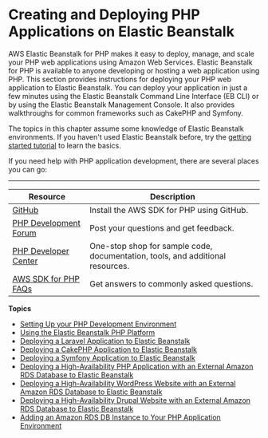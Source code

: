 # Creating and Deploying PHP Applications on Elastic Beanstalk<a name="create_deploy_PHP_eb"></a>

AWS Elastic Beanstalk for PHP makes it easy to deploy, manage, and scale your PHP web applications using Amazon Web Services\. Elastic Beanstalk for PHP is available to anyone developing or hosting a web application using PHP\. This section provides instructions for deploying your PHP web application to Elastic Beanstalk\. You can deploy your application in just a few minutes using the Elastic Beanstalk Command Line Interface \(EB CLI\) or by using the Elastic Beanstalk Management Console\. It also provides walkthroughs for common frameworks such as CakePHP and Symfony\.

The topics in this chapter assume some knowledge of Elastic Beanstalk environments\. If you haven't used Elastic Beanstalk before, try the [getting started tutorial](GettingStarted.md) to learn the basics\.

If you need help with PHP application development, there are several places you can go:


****  

|  Resource  |  Description  | 
| --- | --- | 
|  [GitHub](https://github.com/amazonwebservices/aws-sdk-for-php/)  | Install the AWS SDK for PHP using GitHub\.  | 
|  [PHP Development Forum](https://forums.aws.amazon.com/forum.jspa?forumID=80)  | Post your questions and get feedback\.  | 
|  [PHP Developer Center](https://aws.amazon.com/php/)  | One\-stop shop for sample code, documentation, tools, and additional resources\. | 
|  [AWS SDK for PHP FAQs](http://docs.aws.amazon.com/aws-sdk-php/guide/latest/faq.html)  | Get answers to commonly asked questions\. | 

**Topics**
+ [Setting Up your PHP Development Environment](php-development-environment.md)
+ [Using the Elastic Beanstalk PHP Platform](create_deploy_PHP.container.md)
+ [Deploying a Laravel Application to Elastic Beanstalk](php-laravel-tutorial.md)
+ [Deploying a CakePHP Application to Elastic Beanstalk](php-cakephp-tutorial.md)
+ [Deploying a Symfony Application to Elastic Beanstalk](php-symfony-tutorial.md)
+ [Deploying a High\-Availability PHP Application with an External Amazon RDS Database to Elastic Beanstalk](php-ha-tutorial.md)
+ [Deploying a High\-Availability WordPress Website with an External Amazon RDS Database to Elastic Beanstalk](php-hawordpress-tutorial.md)
+ [Deploying a High\-Availability Drupal Website with an External Amazon RDS Database to Elastic Beanstalk](php-hadrupal-tutorial.md)
+ [Adding an Amazon RDS DB Instance to Your PHP Application Environment](create_deploy_PHP.rds.md)